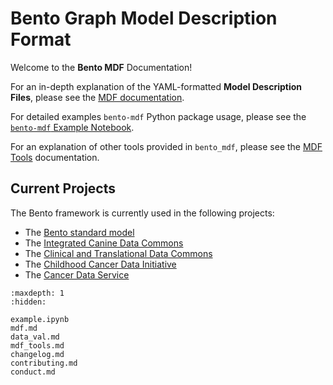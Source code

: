 # Bento Graph Model Description Format

Welcome to the **Bento MDF** Documentation!

For an in-depth explanation of the YAML-formatted **Model Description Files**, please see the [MDF documentation](mdf.md).

For detailed examples `bento-mdf` Python package usage, please see the [`bento-mdf` Example Notebook](example.ipynb).

For an explanation of other tools provided in `bento_mdf`, please see the [MDF Tools](mdf_tools.md) documentation.

## Current Projects

The Bento framework is currently used in the following projects:

* The [Bento standard model](https://github.com/CBIIT/bento-model)
* The [Integrated Canine Data Commons](https://caninecommons.cancer.gov)
* The [Clinical and Translational Data Commons](https://clinical.datacommons.cancer.gov/#/)
* The [Childhood Cancer Data Initiative](https://clinicalcommons.ccdi.cancer.gov/)
* The [Cancer Data Service](https://dataservice.datacommons.cancer.gov/#/home)

```{toctree}
:maxdepth: 1
:hidden:

example.ipynb
mdf.md
data_val.md
mdf_tools.md
changelog.md
contributing.md
conduct.md
```
